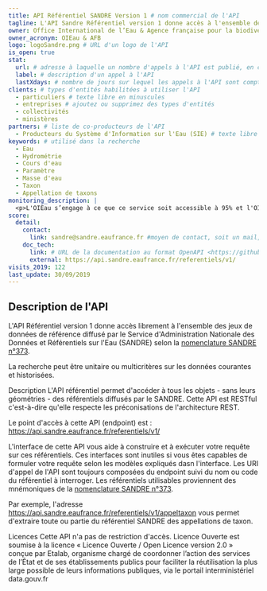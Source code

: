 ```yaml
---
title: API Référentiel SANDRE Version 1 # nom commercial de l'API
tagline: L'API Sandre Référentiel version 1 donne accès à l'ensemble des jeux de données de référence diffusé par le Service d'Administration Nationale des Données et Référentiels sur l'Eau (SANDRE) # une phrase maximum
owner: Office International de l’Eau & Agence française pour la biodiversité # producteur de l'API
owner_acronym: OIEau & AFB
logo: logoSandre.png # URL d'un logo de l'API
is_open: true
stat:
  url: # adresse à laquelle un nombre d'appels à l'API est publié, en content-type application/json
  label: # description d'un appel à l'API
  lastXdays: # nombre de jours sur lequel les appels à l'API sont comptabilisés
clients: # types d'entités habilitées à utiliser l'API
  - particuliers # texte libre en minuscules
  - entreprises # ajoutez ou supprimez des types d'entités
  - collectivités
  - ministères
partners: # liste de co-producteurs de l'API
  - Producteurs du Système d'Information sur l'Eau (SIE) # texte libre
keywords: # utilisé dans la recherche
  - Eau
  - Hydrométrie
  - Cours d'eau
  - Paramètre
  - Masse d'eau
  - Taxon
  - Appellation de taxons
monitoring_description: |
  <p>L'OIEau s’engage à ce que ce service soit accessible à 95% et l'OIEau s’engage à améliorer progressivement ce rendement.</p>
score:
  detail:
    contact:
      link: sandre@sandre.eaufrance.fr #moyen de contact, soit un mail, soit un lien vers formulaire de contact
    doc_tech:
      link: # URL de la documentation au format OpenAPI <https://github.com/OAI/OpenAPI-Specification>
      external: https://api.sandre.eaufrance.fr/referentiels/v1/
visits_2019: 122
last_update: 30/09/2019
---
```


## Description de l'API

L'API Référentiel version 1 donne accès librement à l'ensemble des jeux de données de référence diffusé par le Service d'Administration Nationale des Données et Référentiels sur l'Eau (SANDRE) selon la [nomenclature SANDRE n°373](http://id.eaufrance.fr/nsa/373).

La recherche peut être unitaire ou multicritères sur les données courantes et historisées.

Description
L'API référentiel permet d'accéder à tous les objets - sans leurs géométries - des référentiels diffusés par le SANDRE. Cette API est RESTful c'est-à-dire qu'elle respecte les préconisations de l'architecture REST.

Le point d'accès à cette API (endpoint) est : https://api.sandre.eaufrance.fr/referentiels/v1/

L'interface de cette API vous aide à construire et à exécuter votre requête sur ces référentiels. Ces interfaces sont inutiles si vous êtes capables de formuler votre requête selon les modèles expliqués dasn l'interface. Les URI d'appel de l'API sont toujours composées du endpoint suivi du nom ou code du référentiel à interroger. Les référentiels utilisables proviennent des mnémoniques de la [nomenclature SANDRE n°373](http://id.eaufrance.fr/nsa/373).

Par exemple, l'adresse https://api.sandre.eaufrance.fr/referentiels/v1/appeltaxon vous permet d'extraire toute ou partie du référentiel SANDRE des appellations de taxon.

Licences
Cette API n'a pas de restriction d'accès. Licence Ouverte est soumise à la licence « Licence Ouverte / Open Licence version 2.0 » conçue par Etalab, organisme chargé de coordonner l’action des services de l’État et de ses établissements publics pour faciliter la réutilisation la plus large possible de leurs informations publiques, via le portail interministériel data.gouv.fr
